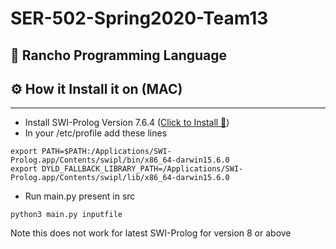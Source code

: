 # SER-502-Spring2020-Team13

## 🎈 Rancho Programming Language

## ⚙  How it Install it on (MAC)
------------------

* Install SWI-Prolog Version 7.6.4 ([Click to Install 🚀](https://www.swi-prolog.org/download/stable/bin/SWI-Prolog-7.6.4.dmg)) 
* In your /etc/profile add these lines 
```
export PATH=$PATH:/Applications/SWI-Prolog.app/Contents/swipl/bin/x86_64-darwin15.6.0
export DYLD_FALLBACK_LIBRARY_PATH=/Applications/SWI-Prolog.app/Contents/swipl/lib/x86_64-darwin15.6.0
``` 
* Run main.py present in src
``` 
python3 main.py inputfile
``` 
Note this does not work for latest SWI-Prolog for version 8 or above
